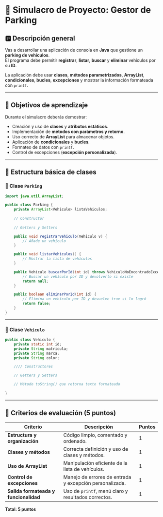
# 🚗 Simulacro de Proyecto: Gestor de Parking

## 🅿️ Descripción general
Vas a desarrollar una aplicación de consola en **Java** que gestione un **parking de vehículos**.  
El programa debe permitir **registrar**, **listar**, **buscar** y **eliminar** vehículos por su **ID**.

La aplicación debe usar **clases**, **métodos parametrizados**, **ArrayList**, **condicionales**, **bucles**, **excepciones** y mostrar la información formateada con `printf`.

---

## 🎯 Objetivos de aprendizaje
Durante el simulacro deberás demostrar:

- Creación y uso de **clases** y **atributos estáticos**.  
- Implementación de **métodos con parámetros y retorno**.  
- Uso correcto de **ArrayList** para almacenar objetos.  
- Aplicación de **condicionales** y **bucles**.  
- Formateo de datos con `printf`.  
- Control de excepciones (**excepción personalizada**).

---

## 🚙 Estructura básica de clases

### 🏢 Clase `Parking`
```java
import java.util.ArrayList;

public class Parking {
    private ArrayList<Vehiculo> listaVehiculos;
    
    // Constructor
    
    // Getters y Setters

    public void registrarVehiculo(Vehiculo v) {
        // Añade un vehiculo
    }

    public void listarVehiculos() {
        // Mostrar la lista de vehículos
    }

    public Vehiculo buscarPorId(int id) throws VehiculoNoEncontradoException {
        // Buscar un vehículo por ID y devolverlo si existe
        return null;
    }

    public boolean eliminarPorId(int id) {
        // Elimina un vehículo por ID y devuelve true si lo logró
        return false;
    }
}
```

---

### 🚗 Clase `Vehiculo`
```java
public class Vehiculo {
    private static int id;
    private String matricula;
    private String marca;
    private String color;

    //// Constructores

    // Getters y Setters

    // Método toString() que retorna texto formateado
    
}
```

---

## 🧾 Criterios de evaluación (5 puntos)

| Criterio | Descripción | Puntos |
|-----------|--------------|--------|
| **Estructura y organización** | Código limpio, comentado y ordenado. | 1 |
| **Clases y métodos** | Correcta definición y uso de clases y métodos. | 1 |
| **Uso de ArrayList** | Manipulación eficiente de la lista de vehículos. | 1 |
| **Control de excepciones** | Manejo de errores de entrada y excepción personalizada. | 1 |
| **Salida formateada y funcionalidad** | Uso de `printf`, menú claro y resultados correctos. | 1 |

**Total: 5 puntos**
